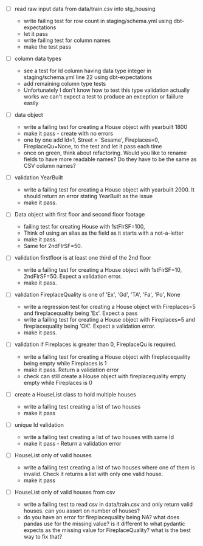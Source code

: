- [ ] read raw input data from data/train.csv into stg_housing
    - write failing test for row count in staging/schema.yml using dbt-expectations
    - let it pass
    - write failing test for column names
    - make the test pass

- [ ] column data types 
    -  see a test for Id column having data type integer in staging/schema.yml line 22 using dbt-expectations
    -  add remaining column type tests
    -  Unfortunately I don't know how to test this type validation actually works we can't expect a test to produce an exception or faiilure easily


- [ ] data object
    - write a failing test for creating a House object with  yearbuilt 1800
    - make it pass - create with no errors
    - one by one add Id=1, Street = 'Sesame', Fireplaces=0, FireplaceQu=None,  to the test and let it pass each time
    - once on green, think about refactoring. Would you like to rename fields to have more readable names? Do they have to be the same as CSV column names?
    

- [ ] validation YearBuilt
    - write a failing test for creating a House object with  yearbuilt 2000. It should return an error stating YearBuilt as the issue
    - make it pass. 

- [ ] Data object with first floor and second floor footage
    - failing test for creating House with 1stFlrSF=100, 
    -  Think of using an alias as the field as it starts with a not-a-letter
    - make it pass. 
    - Same for 2ndFlrSF=50.

- [ ] validation firstfloor is at least one third of the 2nd floor
    
    - write a failing test for creating a House object with  1stFlrSF=10, 2ndFlrSF=50. Expect a validation error.
    - make it pass. 


- [ ] validation FireplaceQuality is one of 'Ex', 'Gd', 'TA', 'Fa', 'Po', None
  - write a regression test for creating a House object with Fireplaces=5 and  fireplacequality being 'Ex'. Expect a pass  
  - write a failing test for creating a House object with Fireplaces=5 and  fireplacequality being 'OK'. Expect a validation error.
  - make it pass. 

- [ ] validation if Fireplaces is greater than 0, FireplaceQu is required.
   - write a failing test for creating a House object with  fireplacequality being empty while Fireplaces is 1
  - make it pass. Return a validation error
  - check can still create a House object with fireplacequality empty  empty while Fireplaces is 0

- [ ] create a HouseList class to hold multiple houses
    - write a failing test creating a list of two houses
    - make it pass 

- [ ] unique Id validation
    - write a failing test creating a list of two houses with same Id
    - make it pass - Return a validation error

- [ ] HouseList only of valid houses
    - write a failing test creating a list of two houses where one of them is invalid. Check it returns a list with only one valid house.
    - make it pass 

- [ ] HouseList only of valid houses from csv

    - write a failing test to read csv in data/train.csv and only return valid houses. can you assert on number of houses?
    - do you have an error for fireplacequality being NA? what does pandas use for the missing value? is it different to what pydantic expects as the missing value for FireplaceQuality? what is the best way to fix that? 








